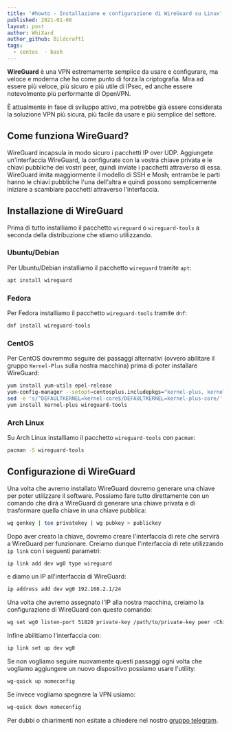 ```yaml
---
title: '#howto - Installazione e configurazione di WireGuard su Linux'
published: 2021-01-08
layout: post
author: WhiXard
author_github: Bildcraft1
tags:
  - centos  - bash
---
```

**WireGuard** è una VPN estremamente semplice da usare e configurare, ma veloce e moderna che ha come punto di forza la criptografia. Mira ad essere più veloce, più sicuro e più utile di IPsec, ed anche essere notevolmente più performante di OpenVPN.

È attualmente in fase di sviluppo attivo, ma potrebbe già essere considerata la soluzione VPN più sicura, più facile da usare e più semplice del settore.

## Come funziona WireGuard?

WireGuard incapsula in modo sicuro i pacchetti IP over UDP. Aggiungete un'interfaccia WireGuard, la configurate con la vostra chiave privata e le chiavi pubbliche dei vostri peer, quindi inviate i pacchetti attraverso di essa. WireGuard imita maggiormente il modello di SSH e Mosh; entrambe le parti hanno le chiavi pubbliche l'una dell'altra e quindi possono semplicemente iniziare a scambiare pacchetti attraverso l'interfaccia.

## Installazione di WireGuard

Prima di tutto installiamo il pacchetto `wireguard` o `wireguard-tools` a seconda della distribuzione che stiamo utilizzando.

### Ubuntu/Debian

Per Ubuntu/Debian installiamo il pacchetto `wireguard` tramite `apt`:

```bash
apt install wireguard
```

### Fedora 

Per Fedora installiamo il pacchetto `wireguard-tools` tramite `dnf`:

```bash
dnf install wireguard-tools
```

### CentOS

Per CentOS dovremmo seguire dei passaggi alternativi (ovvero abilitare il gruppo `Kernel-Plus` sulla nostra macchina) prima di poter installare WireGuard:

```bash
yum install yum-utils epel-release
yum-config-manager --setopt=centosplus.includepkgs="kernel-plus, kernel-plus-*" --setopt=centosplus.enabled=1 --save
sed -e 's/^DEFAULTKERNEL=kernel-core$/DEFAULTKERNEL=kernel-plus-core/' -i /etc/sysconfig/kernel
yum install kernel-plus wireguard-tools
```

### Arch Linux

Su Arch Linux installiamo il pacchetto `wireguard-tools` con `pacman`:

```bash
pacman -S wireguard-tools
```

## Configurazione di WireGuard

Una volta che avremo installato WireGuard dovremo generare una chiave per poter utilizzare il software. Possiamo fare tutto direttamente con un comando che dirà a WireGuard di generare una chiave privata e di trasformare quella chiave in una chiave pubblica:

```bash
wg genkey | tee privatekey | wg pubkey > publickey
```

Dopo aver creato la chiave, dovremo creare l'interfaccia di rete che servirà a WireGuard per funzionare. Creiamo dunque l'interfaccia di rete utilizzando `ip link` con i seguenti parametri:

```bash
ip link add dev wg0 type wireguard
```

e diamo un IP all'interfaccia di WireGuard:

```bash
ip address add dev wg0 192.168.2.1/24
```

Una volta che avremo assegnato l'IP alla nostra macchina, creiamo la configurazione di WireGuard con questo comando:

```bash
wg set wg0 listen-port 51820 private-key /path/to/private-key peer <Chiave Pubblica dell'altra macchina su cui vorremo connetterci con WireGuard> allowed-ips 192.168.88.0/24 endpoint 209.202.254.14:8172
```

Infine abilitiamo l'interfaccia con:

```bash
ip link set up dev wg0
```

Se non vogliamo seguire nuovamente questi passaggi ogni volta che vogliamo aggiungere un nuovo dispositivo possiamo usare l'utility:

```bash
wg-quick up nomeconfig
```

Se invece vogliamo spegnere la VPN usiamo:

```bash
wg-quick down nomeconfig
```

Per dubbi o chiarimenti non esitate a chiedere nel nostro <a href="https://t.me/linuxpeople">gruppo telegram</a>.